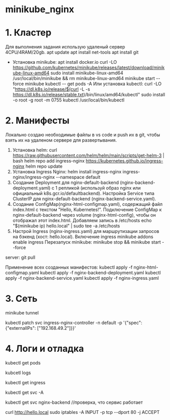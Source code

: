 # minikube_nginx
# 1. Кластер
Для выполнения задания использую удаленый сервер 4CPU/4RAM/20gb. 
apt update 
apt install net-tools
apt install git 
- Установка minikube:
apt install docker.io
curl -LO https://github.com/kubernetes/minikube/releases/latest/download/minikube-linux-amd64
sudo install minikube-linux-amd64 /usr/local/bin/minikube && rm minikube-linux-amd64
minikube start --force
minikube kubectl -- get pods -A
Или установка kubectl: 
curl -LO "https://dl.k8s.io/release/$(curl -L -s https://dl.k8s.io/release/stable.txt)/bin/linux/amd64/kubectl"
sudo install -o root -g root -m 0755 kubectl /usr/local/bin/kubectl
# 2. Манифесты 
Локально создаю необходимые файлы в vs code и push их в git, чтобы взять их на удаленом сервере для развертывания. 
1. Установка helm: 
curl https://raw.githubusercontent.com/helm/helm/main/scripts/get-helm-3 | bash
helm repo add ingress-nginx https://kubernetes.github.io/ingress-nginx
helm repo update
2. Установка Ingress Nginx:
helm install ingress-nginx ingress-nginx/ingress-nginx --namespace default
3. Создание Deployment для nginx-default-backend (nginx-backend-deployment.yaml) с 1 репликой 
(используй образ nginx или официальный k8s.gcr.io/defaultbackend).
Настройка Service типа ClusterIP для nginx-default-backend (nginx-backend-service.yaml).
4. Создание ConfigMap(nginx-html-configmap.yaml), содержащий файл index.html с текстом "Hello, Kubernetes!".
Подключение ConfigMap к nginx-default-backend через volume (nginx-html-config), чтобы он отображал
этот index.html.
Добавляем запись в /etc/hosts
echo "$(minikube ip) hello.local" | sudo tee -a /etc/hosts
5. Настрой Ingress (nginx-ingress.yaml) для маршрутизации запросов на бэкенд (хост: hello.local).
Включение ingress
minikube addons enable ingress
Перезапуск minikube: minikube stop && minikube start --force


server: git pull

Применение всех созданных манифестов:
kubectl apply -f nginx-html-configmap.yaml
kubectl apply -f nginx-backend-deployment.yaml
kubectl apply -f nginx-backend-service.yaml
kubectl apply -f nginx-ingress.yaml

# 3. Сеть 

minikube tunnel

kubectl patch svc ingress-nginx-controller -n default -p '{"spec": {"externalIPs": ["192.168.49.2"]}}'


# 4. Логи и отладка

kubectl get pods

kubcetl logs <name pod>

kubectl get ingress

kubectl get svc -A

kubectl get svc nginx-backend //проверка, что сервис работает

curl http://hello.local
sudo iptables -A INPUT -p tcp --dport 80 -j ACCEPT